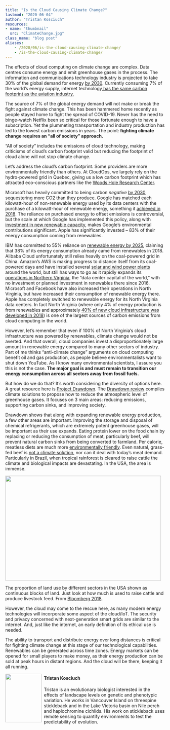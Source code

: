 ```yaml
---
title: "Is the Cloud Causing Climate Change?"
lastmod: "2020-06-04"
author: "Tristan Kosciuch"
resources:
- name: "thumbnail"
  src: "ClimateChange.jpg"
class_name: "blog post"
aliases:
    - /2020/06/is-the-cloud-causing-climate-change/
    - /is-the-cloud-causing-climate-change/
---
```



<p>The effects of cloud computing on climate change are complex. Data centres consume energy and emit greenhouse gases in the process. The information and communications technology industry is projected to take 30% of the global demand for energy <a href="https://www.nature.com/articles/d41586-018-06610-y">by 2030</a>. Currently consuming 7% of the world’s energy supply, internet technology<a href="https://www.computerworld.com/article/3431148/why-data-centres-are-the-new-frontier-in-the-fight-against-climate-change.html"> has the same carbon footprint as the aviation industry.</a></p>

<p>The source of 7% of the global energy demand will not make or break the fight against climate change. This has been hammered home recently as people stayed home to fight the spread of COVID-19. Never has the need to binge-watch Netflix been so critical for those fortunate enough to have a subscription. Yet the plummeting transportation and industry production has led to the lowest carbon emissions in years. The point:<strong> fighting climate change requires an “all of society” approach.</strong></p><p>“All of society” includes the emissions of cloud technology, making criticisms of cloud’s carbon footprint valid but reducing the footprint of cloud alone will not stop climate change.</p>

<p>Let’s address the cloud’s carbon footprint. Some providers are more environmentally friendly than others. At CloudOps, we largely rely on the hydro-powered grid in Quebec, giving us a low carbon footprint which has attracted eco-conscious partners like the <a href="https://whrc.org/">Woods Hole Research Center</a>.&nbsp;</p>

<p>Microsoft has heavily committed to being carbon <em>negative </em><a href="https://blogs.microsoft.com/blog/2020/01/16/microsoft-will-be-carbon-negative-by-2030/">by 2030</a>, sequestering more CO2 than they produce. Google has matched each kilowatt-hour of non-renewable energy used by its data centers with the purchase of a kilowatt-hour of renewable energy, something it <a href="https://blog.google/topics/environment/meeting-our-match-buying-100-percent-renewable-energy/">achieved in 2018</a>. The reliance on purchased energy to offset emissions is controversial, but the scale at which Google has implemented this policy, along with <a href="https://www.forbes.com/sites/ilkerkoksal/2019/10/02/a-massive-investment-google-announces-18-new-renewable-energy-deals/#58355a295024">investment in new renewable capacity</a>, makes Google’s environmental contributions significant. Apple has significantly invested – 83% of their energy consumption coming from renewables.</p>

<p>IBM has committed to 55% reliance on <a href="https://www.ibm.com/ibm/environment/climate/renewable_energy.shtml">renewable energy by 2025</a>, claiming that 38% of its energy consumption already came from renewables in 2018. Alibaba Cloud unfortunately still relies heavily on the coal-powered grid in China. Amazon’s AWS is making progress to distance itself from its coal-powered days and have installed several <a href="https://aws.amazon.com/about-aws/sustainability/sustainability-timeline/">solar and wind power plants</a> around the world, but still has ways to go as it rapidly expands its <a href="https://www.greenpeace.org/usa/news/greenpeace-finds-amazon-breaking-commitment-to-power-cloud-with-100-renewable-energy/">operations in Northern Virginia</a>, the “data center capital of the world,” with no investment or planned investment in renewables there since 2016. Microsoft and Facebook have also increased their operations in North Virginia, but have increased their consumption of renewable energy there. Apple has completely switched to renewable energy for its North Virginia data centers. In fact North Virginia (where only 4% of energy production is from renewables and approximately <a href="https://www.us.jll.com/content/dam/jll-com/documents/pdf/research/americas/us/US-Data-Center-Outlook-2018.pdf">40% of new cloud infrastructure was developed in 2018</a>) is one of the largest sources of carbon emissions from cloud computing in the world.</p>

<p>However, let’s remember that even if 100% of North Virginia’s cloud infrastructure was powered by renewables, climate change would not be averted. And that overall, cloud companies invest a disproportionately large amount in renewable energy compared to many other sectors of industry. Part of me thinks “anti-climate change” arguments on cloud computing benefit oil and gas production, as people believe environmentalists want to shut down YouTube. As I know many environmental scientists, I assure you this is not the case. <strong>The major goal is and must remain to transition our energy consumption across all sectors away from fossil fuels.</strong></p>

<p>But how do we do that? It’s worth considering the diversity of options here. A great resource here is <a href="https://drawdown.org/">Project Drawdown</a>. The <a href="https://drawdown.org/sites/default/files/pdfs/Drawdown_Review_2020_march10.pdf">Drawdown review</a> compiles climate solutions to propose how to reduce the atmospheric level of greenhouse gases. It focuses on 3 main areas: reducing emissions, supporting carbon sinks, and improving society.</p>

<p>Drawdown shows that along with expanding renewable energy production, a few other areas are important. Improving the storage and disposal of chemical refrigerants, which are extremely potent greenhouse gases, will be important as their use expands. Eating protein lower on the food chain by replacing or reducing the consumption of meat, particularly beef, will prevent natural carbon sinks from being converted to farmland. Per calorie, meatless diets are much more <a href="https://www.ncbi.nlm.nih.gov/pmc/articles/PMC5899434/">environmentally friendly</a>. Even natural, grass-fed beef is <a href="https://www.sciencedaily.com/releases/2017/10/171003111042.htm">not a climate solution</a>, nor can it deal with today’s meat demand. Particularly in Brazil, when tropical rainforest is cleared to raise cattle the climate and biological impacts are devastating. In the USA, the area is immense.</p>
<img src="/images/blog/post/USAMAP.png" alt="" width="492" height="331">

<p>The proportion of land use by different sectors in the USA shown as continuous blocks of land. Just look at how much is used to raise cattle and produce livestock feed. From <a href="https://www.bloomberg.com/graphics/2018-us-land-use/">Bloomberg 2018</a>.</p>

<p>However, the cloud may come to the rescue here, as many modern energy technologies will incorporate some aspect of the cloud/IoT. The security and privacy concerned with next-generation smart grids are similar to the internet. And, just like the internet, an early definition of its ethical use is needed.</p>

<p>The ability to transport and distribute energy over long distances is critical for fighting climate change at this stage of our technological capabilities. Renewables can be generated across time zones. Energy markets can be opened for small players to make money, as their energy production can be sold at peak hours in distant regions. And the cloud will be there, keeping it all running.</p><img style="float: left; margin: 0 0.5em 0.5em 0;" src="/images/blog/post/kosciuch-t.jpg" alt="" class="wp-image-10166" width="115" height="153"><h4>Tristan Kosciuch</h4>

<p>Tristan is an evolutionary biologist interested in the effects of landscape levels on genetic and phenotypic variation. He works in Vancouver Island on threespine stickleback and in the Lake Victoria basin on Nile perch and haplochromine cichlids. His work on stickleback uses remote sensing to quantify environments to test the predictability of evolution.</p>